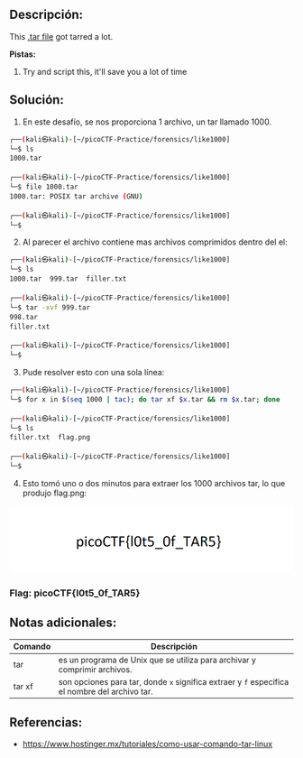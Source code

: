 ## Descripción: 
This [.tar file](https://jupiter.challenges.picoctf.org/static/52084b5ad360b25f9af83933114324e0/1000.tar) got tarred a lot.

**Pistas:**
1. Try and script this, it'll save you a lot of time

## Solución:
1. En este desafío, se nos proporciona 1 archivo, un tar llamado 1000.

```bash
┌──(kali㉿kali)-[~/picoCTF-Practice/forensics/like1000]
└─$ ls
1000.tar

┌──(kali㉿kali)-[~/picoCTF-Practice/forensics/like1000]
└─$ file 1000.tar 
1000.tar: POSIX tar archive (GNU)

┌──(kali㉿kali)-[~/picoCTF-Practice/forensics/like1000]
└─$ 
```

2. Al parecer el archivo contiene mas archivos comprimidos dentro del el: 

```bash
┌──(kali㉿kali)-[~/picoCTF-Practice/forensics/like1000]
└─$ ls
1000.tar  999.tar  filler.txt

┌──(kali㉿kali)-[~/picoCTF-Practice/forensics/like1000]
└─$ tar -xvf 999.tar 
998.tar
filler.txt

┌──(kali㉿kali)-[~/picoCTF-Practice/forensics/like1000]
└─$ 
```


3. Pude resolver esto con una sola línea:

```bash
┌──(kali㉿kali)-[~/picoCTF-Practice/forensics/like1000]
└─$ for x in $(seq 1000 | tac); do tar xf $x.tar && rm $x.tar; done

┌──(kali㉿kali)-[~/picoCTF-Practice/forensics/like1000]
└─$ ls
filler.txt  flag.png

┌──(kali㉿kali)-[~/picoCTF-Practice/forensics/like1000]
└─$
```

4. Esto tomó uno o dos minutos para extraer los 1000 archivos tar, lo que produjo flag.png:

![Pasted image 20230328130642](Pasted%20image%2020230328130642.png)

### Flag: picoCTF{l0t5_0f_TAR5}

## Notas adicionales:
| Comando | Descripción |
| --- | --- |
| tar | es un programa de Unix que se utiliza para archivar y comprimir archivos.|
| tar xf | son opciones para tar, donde `x` significa extraer y `f` especifica el nombre del archivo tar. |

## Referencias:
- https://www.hostinger.mx/tutoriales/como-usar-comando-tar-linux